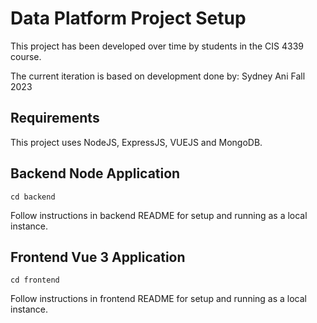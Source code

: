 # Data Platform Project Setup

This project has been developed over time by students in the CIS 4339 course.

The current iteration is based on development done by:
Sydney Ani Fall 2023

## Requirements

This project uses NodeJS, ExpressJS, VUEJS and MongoDB.

## Backend Node Application
```
cd backend
```
Follow instructions in backend README for setup and running as a local instance.

## Frontend Vue 3 Application
```
cd frontend
```
Follow instructions in frontend README for setup and running as a local instance.


